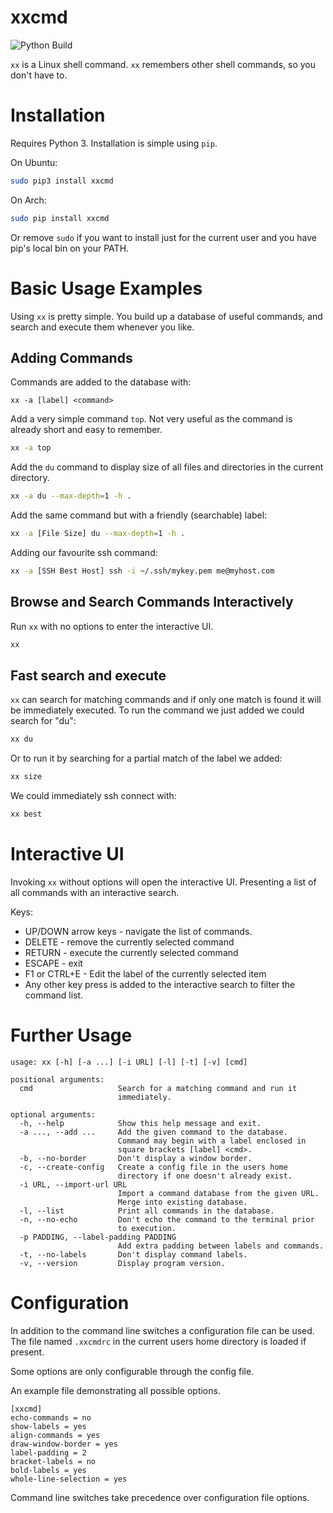 # xxcmd

![Python Build](https://github.com/grking/xxcmd/workflows/Python%20Build/badge.svg)

`xx` is a Linux shell command. `xx` remembers other shell commands, so you don't have to.

# Installation

Requires Python 3. Installation is simple using `pip`.

On Ubuntu:

```bash
sudo pip3 install xxcmd
```

On Arch:

```bash
sudo pip install xxcmd
```

Or remove `sudo` if you want to install just for the current user and you have pip's local bin on your PATH.

# Basic Usage Examples

Using `xx` is pretty simple. You build up a database of useful commands, and search and execute them whenever you like.

## Adding Commands

Commands are added to the database with:

`xx -a [label] <command>`

Add a very simple command `top`. Not very useful as the command is already short and easy to remember.

```bash
xx -a top
```

Add the `du` command to display size of all files and directories in the current directory.

```bash
xx -a du --max-depth=1 -h .
```

Add the same command but with a friendly (searchable) label:

```bash
xx -a [File Size] du --max-depth=1 -h .
```

Adding our favourite ssh command:

```bash
xx -a [SSH Best Host] ssh -i ~/.ssh/mykey.pem me@myhost.com
```

## Browse and Search Commands Interactively

Run `xx` with no options to enter the interactive UI.

```bash
xx
```

## Fast search and execute

`xx` can search for matching commands and if only one match is found it will be immediately executed. To run the command we just added we could search for "du":

```bash
xx du
```

Or to run it by searching for a partial match of the label we added:

```bash
xx size
```

We could immediately ssh connect with:

```bash
xx best
```

# Interactive UI

Invoking `xx` without options will open the interactive UI. Presenting a list of all commands with an interactive search.

Keys:

* UP/DOWN arrow keys - navigate the list of commands.
* DELETE - remove the currently selected command
* RETURN - execute the currently selected command
* ESCAPE - exit
* F1 or CTRL+E - Edit the label of the currently selected item
* Any other key press is added to the interactive search to filter the command list.

# Further Usage

```text
usage: xx [-h] [-a ...] [-i URL] [-l] [-t] [-v] [cmd]

positional arguments:
  cmd                   Search for a matching command and run it
  						immediately.

optional arguments:
  -h, --help            Show this help message and exit.
  -a ..., --add ...     Add the given command to the database.
                        Command may begin with a label enclosed in
                        square brackets [label] <cmd>.
  -b, --no-border       Don't display a window border.
  -c, --create-config   Create a config file in the users home
                        directory if one doesn't already exist.
  -i URL, --import-url URL
                        Import a command database from the given URL.
                        Merge into existing database.
  -l, --list            Print all commands in the database.
  -n, --no-echo         Don't echo the command to the terminal prior
  						to execution.
  -p PADDING, --label-padding PADDING
                        Add extra padding between labels and commands.
  -t, --no-labels       Don't display command labels.
  -v, --version         Display program version.
```

# Configuration

In addition to the command line switches a configuration file can be used. The file named `.xxcmdrc` in the current users home directory is loaded if present.

Some options are only configurable through the config file.

An example file demonstrating all possible options.

```text
[xxcmd]
echo-commands = no
show-labels = yes
align-commands = yes
draw-window-border = yes
label-padding = 2
bracket-labels = no
bold-labels = yes
whole-line-selection = yes
```

Command line switches take precedence over configuration file options.
